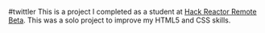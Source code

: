#twittler
This is a project I completed as a student at [Hack Reactor Remote Beta](http://www.hackreactor.com/remote-beta). This was a solo project to improve my HTML5 and CSS skills.
